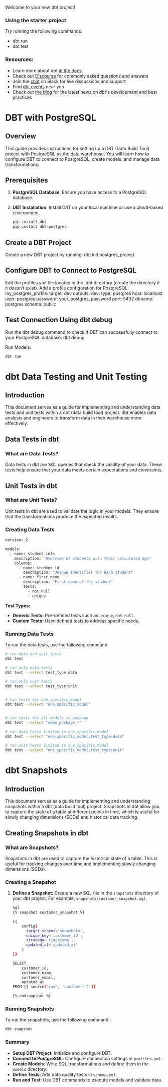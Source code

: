 Welcome to your new dbt project!

### Using the starter project

Try running the following commands:
- dbt run
- dbt test


### Resources:
- Learn more about dbt [in the docs](https://docs.getdbt.com/docs/introduction)
- Check out [Discourse](https://discourse.getdbt.com/) for commonly asked questions and answers
- Join the [chat](https://community.getdbt.com/) on Slack for live discussions and support
- Find [dbt events](https://events.getdbt.com) near you
- Check out [the blog](https://blog.getdbt.com/) for the latest news on dbt's development and best practices


# DBT with PostgreSQL

## Overview

This guide provides instructions for setting up a DBT (Data Build Tool) project with PostgreSQL as the data warehouse. You will learn how to configure DBT to connect to PostgreSQL, create models, and manage data transformations.

## Prerequisites

1. **PostgreSQL Database**: Ensure you have access to a PostgreSQL database.
2. **DBT Installation**: Install DBT on your local machine or use a cloud-based environment.

   ```bash
   pip install dbt
   pip install dbt-postgres

## Create a DBT Project
Create a new DBT project by running:
dbt init postgres_project

## Configure DBT to Connect to PostgreSQL
Edit the profiles.yml file located in the .dbt directory (create the directory if it doesn’t exist). Add a profile configuration for PostgreSQL:
my_postgres_profile:
  target: dev
  outputs:
    dev:
      type: postgres
      host: localhost
      user: postgres
      password: your_postgres_password
      port: 5432
      dbname: postgres
      schema: public
	  
	
## Test Connection Using dbt debug
Run the dbt debug command to check if DBT can successfully connect to your PostgreSQL database:
dbt debug	
	  
Run Models: 
```bash
dbt run
```
# dbt Data Testing and Unit Testing

## Introduction

This document serves as a guide for implementing and understanding data tests and unit tests within a dbt (data build tool) project. dbt enables data analysts and engineers to transform data in their warehouse more effectively.

## Data Tests in dbt

### What are Data Tests?

Data tests in dbt are SQL queries that check the validity of your data. These tests help ensure that your data meets certain expectations and constraints.

## Unit Tests in dbt
### What are Unit Tests?
Unit tests in dbt are used to validate the logic in your models. They ensure that the transformations produce the expected results.

### Creating Data Tests

```bash
version: 2

models:
  - name: student_info
    description: "Overview of students with their calculated age"
    columns:
      - name: student_id
        description: "Unique identifier for each student"
      - name: first_name
        description: "First name of the student"
        tests:
          - not_null
          - unique
```
		  
		  
**Test Types:**
   - **Generic Tests:** Pre-defined tests such as `unique`, `not_null`.
   - **Custom Tests:** User-defined tests to address specific needs.
   
### Running Data Tests

To run the data tests, use the following command:
```bash
# run data and unit tests
dbt test

# run only data tests
dbt test --select test_type:data

# run only unit tests
dbt test --select test_type:unit


# run tests for one_specific_model
dbt test --select "one_specific_model"


# run tests for all models in package
dbt test --select "some_package.*"

# run data tests limited to one_specific_model
dbt test --select "one_specific_model,test_type:data"

# run unit tests limited to one_specific_model
dbt test --select "one_specific_model,test_type:unit"
 ```
# dbt Snapshots

## Introduction

This document serves as a guide for implementing and understanding snapshots within a dbt (data build tool) project. Snapshots in dbt allow you to capture the state of a table at different points in time, which is useful for slowly changing dimensions (SCDs) and historical data tracking.

## Creating Snapshots in dbt

### What are Snapshots?

Snapshots in dbt are used to capture the historical state of a table. This is useful for tracking changes over time and implementing slowly changing dimensions (SCDs).

### Creating a Snapshot

1. **Define a Snapshot:** Create a new SQL file in the `snapshots` directory of your dbt project. For example, `snapshots/customer_snapshot.sql`.

    ```bash
    sql
    {% snapshot customer_snapshot %}

    {{
        config(
          target_schema='snapshots',
          unique_key='customer_id',
          strategy='timestamp',
          updated_at='updated_at'
        )
    }}

    SELECT
        customer_id,
        customer_name,
        customer_email,
        updated_at
    FROM {{ source('raw', 'customers') }}

    {% endsnapshot %}
    ```
### Running Snapshots

To run the snapshots, use the following command:

```bash
dbt snapshot
```
### Summary

- **Setup DBT Project**: Initialize and configure DBT.
- **Connect to PostgreSQL**: Configure connection settings in `profiles.yml`.
- **Create Models**: Write SQL transformations and define them in the `models` directory.
- **Define Tests**: Add data quality tests in `schema.yml`.
- **Run and Test**: Use DBT commands to execute models and validate data.
